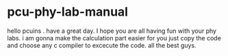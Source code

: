 # pcu-phy-lab-manual
hello pcuins .
have a great day. I hope you are all having fun with your phy labs. 
i am gonna make the calculation part easier for you 
just copy the code and choose any c compiler to excecute the code. all the best guys.
